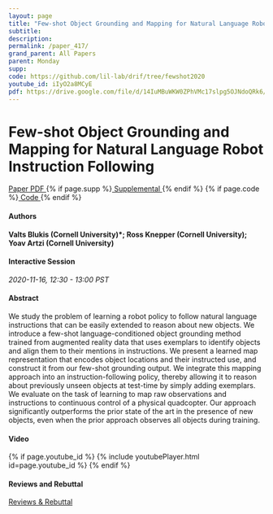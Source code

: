 ```yaml
---
layout: page
title: "Few-shot Object Grounding and Mapping for Natural Language Robot Instruction Following"
subtitle: 
description:
permalink: /paper_417/
grand_parent: All Papers
parent: Monday
supp: 
code: https://github.com/lil-lab/drif/tree/fewshot2020
youtube_id: iIyO2a8MCyE
pdf: https://drive.google.com/file/d/14IuMBuWKW0ZPhVMc17slpg5OJNdoQRk6/view
---
```


# Few-shot Object Grounding and Mapping for Natural Language Robot Instruction Following

<a href="https://drive.google.com/file/d/14IuMBuWKW0ZPhVMc17slpg5OJNdoQRk6/view" target="_blank" rel="noopener noreferrer" class="btn btn-blue"><i class="fa fa-file-text-o" aria-hidden="true"></i> Paper PDF </a> {% if page.supp %}<a href="" target="_blank" rel="noopener noreferrer" class="btn btn-green"><i class="fa fa-file-text-o" aria-hidden="true"></i> Supplemental </a>{% endif %} {% if page.code %}<a href="https://github.com/lil-lab/drif/tree/fewshot2020" target="_blank" rel="noopener noreferrer" class="btn"><i class="fa fa-github" aria-hidden="true"></i> Code </a>{% endif %} 

#### Authors
**Valts Blukis (Cornell University)*; Ross Knepper (Cornell University); Yoav Artzi (Cornell University)**

#### Interactive Session
*2020-11-16, 12:30 - 13:00 PST* 

#### Abstract
We study the problem of learning a robot policy to follow natural language instructions that can be easily extended to reason about new objects. We introduce a few-shot language-conditioned object grounding method trained from augmented reality data that uses exemplars to identify objects and align them to their mentions in instructions. We present a learned map representation that encodes object locations and their instructed use, and construct it from our few-shot grounding output. We integrate this mapping approach into an instruction-following policy, thereby allowing it to  reason about previously unseen objects at test-time by simply adding exemplars. We evaluate on the task of learning to map raw observations and instructions to continuous control of a physical quadcopter. Our approach significantly outperforms the prior state of the art in the presence of new objects, even when the prior approach observes all objects during training.

#### Video
{% if page.youtube_id %}
{% include youtubePlayer.html id=page.youtube_id %}
{% endif %}

#### Reviews and Rebuttal
<a href="https://drive.google.com/file/d/1jG4jH1w2sAPF7T14tTZXN3RHUSRxzoiJ/view" target="_blank" rel="noopener noreferrer" class="btn btn-purple"><i class="fa fa-pencil-square-o" aria-hidden="true"></i> Reviews & Rebuttal </a>

